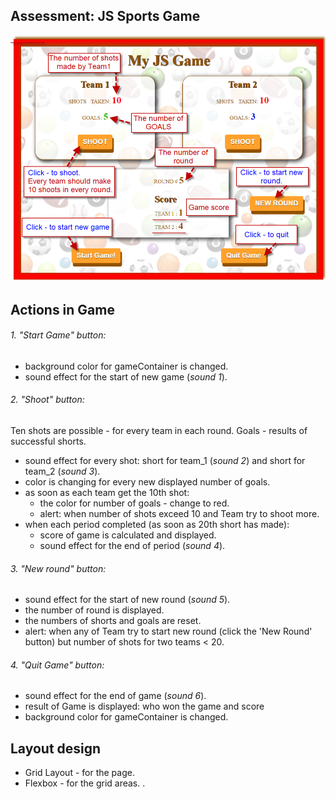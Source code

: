 ## Assessment: JS Sports Game
 
![-](assets/img/about.png)

## Actions in Game

###### 1. "Start Game" button:
 * background color for gameContainer is changed. 
 *  sound effect  for the start of new game (*sound 1*).

###### 2. "Shoot" button:
Ten shots are possible -  for every team in each round. Goals - results of successful shorts.
*  sound effect for every shot: short for team_1 (*sound 2*) and short for team_2 (*sound 3*).
*  color is changing for every new  displayed number of goals.
*  as soon as each team get the 10th shot:
      *  the color for number of goals - change to red.
      * alert: when number of shots exceed 10 and Team try to shoot more.
*  when each period completed (as soon as 20th short has made):
      * score of game is calculated and displayed.
      * sound effect for the end of period  (*sound 4*). 
 
###### 3. "New round" button:
* sound effect  for the start of new round  (*sound 5*).
*   the number of round is displayed.
* the numbers of  shorts and goals are reset.
* alert: when any of Team try to start new round (click the 'New Round' button) but number of shots for two teams < 20.

###### 4. "Quit Game" button:
* sound effect  for the end of game  (*sound 6*).
*  result of Game is displayed: who won the game and score
*  background color for gameContainer is changed. 
 
## Layout design
* Grid Layout -  for the page.
* Flexbox - for the grid areas.
.
